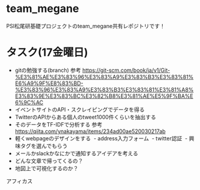 # team_megane
PSI松尾研基礎プロジェクトのteam_megane共有レポジトリです！
# タスク(17金曜日)
- gitの勉強する(branch)
参考
https://git-scm.com/book/ja/v1/Git-%E3%81%AE%E3%83%96%E3%83%A9%E3%83%B3%E3%83%81%E6%A9%9F%E8%83%BD-%E3%83%96%E3%83%A9%E3%83%B3%E3%83%81%E3%81%A8%E3%83%9E%E3%83%BC%E3%82%B8%E3%81%AE%E5%9F%BA%E6%9C%AC
- イベントサイトのAPI・スクレイピングでデータを得る
- TwitterのAPIからある個人のtweet1000件くらいを抽出する
- そのデータをTF-IDFで分析する
参考
https://qiita.com/ynakayama/items/234ad00ae520030217ab
- 軽くwebpageのデザインをする 
  - address入力フォーム
  - twitter認証
  - 興味タグを選んでもらう
- メールかslackかなにかで通知するアイデアを考える
 - どんな文章で帰ってくるの？
- 地図上で可視化するのか？

アフィカス
